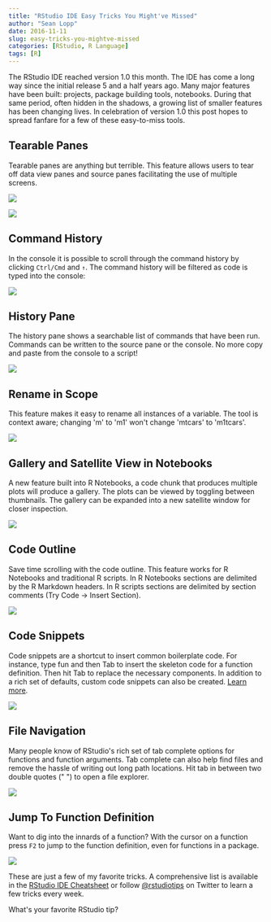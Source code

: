 ```yaml
---
title: "RStudio IDE Easy Tricks You Might've Missed"
author: "Sean Lopp"
date: 2016-11-11
slug: easy-tricks-you-mightve-missed
categories: [RStudio, R Language]
tags: [R]
---
```


The RStudio IDE reached version 1.0 this month. The IDE has come a long way since the initial release 5 and a half years ago. Many major features have been built: projects, package building tools, notebooks. During that same period, often hidden in the shadows, a growing list of smaller features has been changing lives. In celebration of version 1.0 this post hopes to spread fanfare for a few of these easy-to-miss tools.

## Tearable Panes

Tearable panes are anything but terrible. This feature allows users to tear off data view panes and source panes facilitating the use of multiple screens.

![](https://www.rstudio.com/wp-content/uploads/2016/11/tip_tearable.gif)

![](https://www.rstudio.com/wp-content/uploads/2016/11/image04.png)

## Command History

In the console it is possible to scroll through the command history by clicking `Ctrl/Cmd` and `↑`. The command history will be filtered as code is typed into the console:

![](https://www.rstudio.com/wp-content/uploads/2016/11/tip_console.gif)

## History Pane

The history pane shows a searchable list of commands that have been run. Commands can be written to the source pane or the console. No more copy and paste from the console to a script!

![](https://www.rstudio.com/wp-content/uploads/2016/11/tip_history.gif)

## Rename in Scope

This feature makes it easy to rename all instances of a variable. The tool is context aware; changing 'm' to 'm1' won't change 'mtcars' to 'm1tcars'.

![](https://www.rstudio.com/wp-content/uploads/2016/11/tip_rename_in_scope.gif)

## Gallery and Satellite View in Notebooks

A new feature built into R Notebooks, a code chunk that produces multiple plots will produce a gallery. The plots can be viewed by toggling between thumbnails. The gallery can be expanded into a new satellite window for closer inspection.

![](https://www.rstudio.com/wp-content/uploads/2016/11/tip_gallery_satellite.gif)

## Code Outline

Save time scrolling with the code outline. This feature works for R Notebooks and traditional R scripts. In R Notebooks sections are delimited by the R Markdown headers. In R scripts sections are delimited by section comments (Try Code -> Insert Section).

![](https://www.rstudio.com/wp-content/uploads/2016/11/tip_outline.gif)

## Code Snippets

Code snippets are a shortcut to insert common boilerplate code. For instance, type fun and then Tab to insert the skeleton code for a function definition. Then hit Tab to replace the necessary components. In addition to a rich set of defaults, custom code snippets can also be created. [Learn more](https://support.rstudio.com/hc/en-us/articles/204463668-Code-Snippets).

![](https://www.rstudio.com/wp-content/uploads/2016/11/tip_code_snippet.gif)

## File Navigation

Many people know of RStudio's rich set of tab complete options for functions and function arguments. Tab complete can also help find files and remove the hassle of writing out long path locations. Hit tab in between two double quotes (" ") to open a file explorer.

![](https://www.rstudio.com/wp-content/uploads/2016/11/tip_file_nav.gif)

## Jump To Function Definition

Want to dig into the innards of a function? With the cursor on a function press `F2` to jump to the function definition, even for functions in a package.

![](https://www.rstudio.com/wp-content/uploads/2016/11/tip_goto_func.gif)

These are just a few of my favorite tricks. A comprehensive list is available in the [RStudio IDE Cheatsheet](https://www.rstudio.com/wp-content/uploads/2016/01/rstudio-IDE-cheatsheet.pdf) or follow [@rstudiotips](https://twitter.com/rstudiotips) on Twitter to learn a few tricks every week.

What's your favorite RStudio tip?
